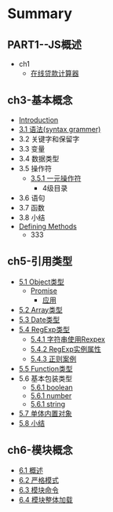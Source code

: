 # Summary

## PART1--JS概述

* ch1
  * [在线贷款计算器](part1-jsgai-shu/zai-xian-dai-kuan-ji-suan-qi.md)

## ch3-基本概念

* [Introduction](README.md)
* [3.1 语法\(syntax grammer\)](docs/ch3/syntax.md)
* 3.2 关键字和保留字
* 3.3 变量
* 3.4 数据类型
* 3.5 操作符
  * [3.5.1 一元操作符](351_yi_yuan_cao_zuo_fu.md)
    * 4级目录
* 3.6 语句
* 3.7 函数
* 3.8 小结
* [Defining Methods](methods.md)
  * 333

## ch5-引用类型

* [5.1 Object类型](docs/ch5/object.md)
  * [Promise](docs/ch5/object/promise.md)
    * [应用](docs/ch5/object/promise/ying-yong.md)
* [5.2 Array类型](docs/ch5/array.md)
* [5.3 Date类型](docs/ch5/date.md)
* [5.4 RegExp类型](docs/ch5/regexp/README.md)
  * [5.4.1 字符串使用Rexpex](docs/ch5/regexp/string.md)
  * [5.4.2 RegExp实例属性](docs/ch5/regexp/regexp.md)
  * [5.4.3 正则案例](docs/ch5/regexp/demo.md)
* [5.5 Function类型](docs/ch5/function.md)
* 5.6 基本包装类型
  * [5.6.1 boolean](docs/ch5/boolean.md)
  * [5.6.1 number](docs/ch5/number.md)
  * [5.6.1 string](docs/ch5/string.md)
* [5.7 单体内置对象](docs/ch5/57-dan-ti-nei-zhi-dui-xiang.md)
* [5.8 小结](docs/ch5/summary.md)

## ch6-模块概念

* [6.1 概述](docs/ch6/1.md)
* [6.2 严格模式](docs/ch6/2.md)
* [6.3 模块命令](docs/ch6/3.md)
* [6.4 模块整体加载](docs/ch6/4.md)

